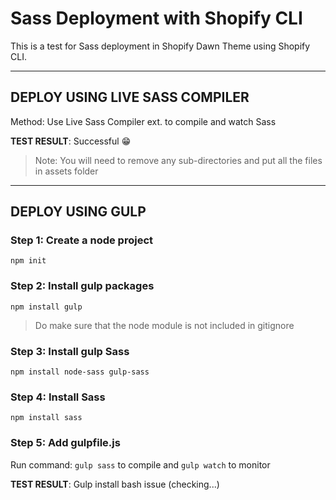 # Sass Deployment with Shopify CLI

This is a test for Sass deployment in Shopify Dawn Theme using Shopify CLI.

---

## DEPLOY USING LIVE SASS COMPILER

Method: Use Live Sass Compiler ext. to compile and watch Sass

**TEST RESULT**: Successful :grin:

> Note: You will need to remove any sub-directories and put all the files in assets folder

---

## DEPLOY USING GULP

### Step 1: Create a node project

```
npm init
```

### Step 2: Install gulp packages

```
npm install gulp
```

> Do make sure that the node module is not included in gitignore

### Step 3: Install gulp Sass

```
npm install node-sass gulp-sass
```

### Step 4: Install Sass

```
npm install sass
```

### Step 5: Add gulpfile.js

Run command: `gulp sass` to compile and `gulp watch` to monitor

**TEST RESULT**: Gulp install bash issue (checking...)
